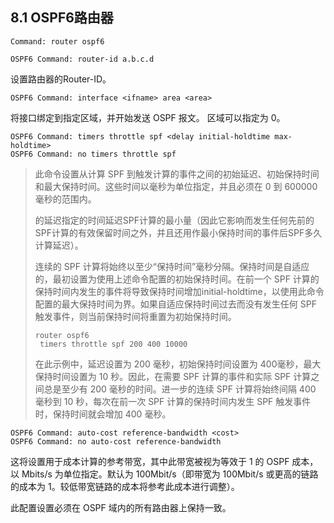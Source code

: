

## 8.1 OSPF6路由器

```shell
Command: router ospf6
```



```shell
OSPF6 Command: router-id a.b.c.d
```

设置路由器的Router-ID。

```shell
OSPF6 Command: interface <ifname> area <area>
```

将接口绑定到指定区域，并开始发送 OSPF 报文。 区域可以指定为 0。

```shell
OSPF6 Command: timers throttle spf <delay initial-holdtime max-holdtime>
OSPF6 Command: no timers throttle spf
```

> 此命令设置从计算 SPF 到触发计算的事件之间的初始延迟、初始保持时间 和最大保持时间。这些时间以毫秒为单位指定，并且必须在 0 到 600000 毫秒的范围内。
>
> 的延迟指定的时间延迟SPF计算的最小量（因此它影响而发生任何先前的SPF计算的有效保留时间之外，并且还用作最小保持时间的事件后SPF多久计算延迟）。
>
> 连续的 SPF 计算将始终以至少“保持时间”毫秒分隔。保持时间是自适应的，最初设置为使用上述命令配置的初始保持时间。在前一个 SPF 计算的保持时间内发生的事件将导致保持时间增加initial-holdtime，以使用此命令配置的最大保持时间为界。如果自适应保持时间过去而没有发生任何 SPF 触发事件，则当前保持时间将重置为初始保持时间。
>
> ```shell
> router ospf6
>  timers throttle spf 200 400 10000
> ```
>
> 在此示例中，延迟设置为 200 毫秒，初始保持时间设置为 400毫秒，最大保持时间设置为 10 秒。因此，在需要 SPF 计算的事件和实际 SPF 计算之间总是至少有 200 毫秒的时间。进一步的连续 SPF 计算将始终间隔 400 毫秒到 10 秒，每次在前一次 SPF 计算的保持时间内发生 SPF 触发事件时，保持时间就会增加 400 毫秒。



```shell
OSPF6 Command: auto-cost reference-bandwidth <cost>
OSPF6 Command: no auto-cost reference-bandwidth
```

这将设置用于成本计算的参考带宽，其中此带宽被视为等效于 1 的 OSPF 成本，以 Mbits/s 为单位指定。默认为 100Mbit/s（即带宽为 100Mbit/s 或更高的链路的成本为 1。较低带宽链路的成本将参考此成本进行调整）。

此配置设置必须在 OSPF 域内的所有路由器上保持一致。